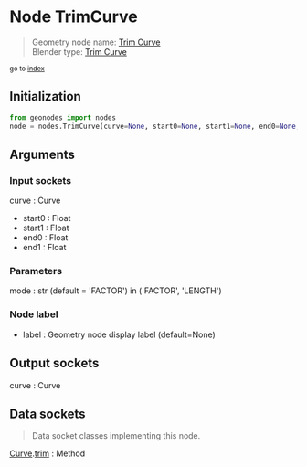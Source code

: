 
# Node TrimCurve

> Geometry node name: [Trim Curve](https://docs.blender.org/manual/en/latest/modeling/geometry_nodes/material/trim_curve.html)<br>
  Blender type: [Trim Curve](https://docs.blender.org/api/current/bpy.types.GeometryNodeTrimCurve.html)
  
<sub>go to [index](/docs/index.md)</sub>

## Initialization

```python
from geonodes import nodes
node = nodes.TrimCurve(curve=None, start0=None, start1=None, end0=None, end1=None, mode='FACTOR', label=None)
```



## Arguments


### Input sockets

curve : Curve
- start0 : Float
- start1 : Float
- end0 : Float
- end1 : Float

### Parameters

mode : str (default = 'FACTOR') in ('FACTOR', 'LENGTH')

### Node label

- label : Geometry node display label (default=None)

## Output sockets

curve : Curve

## Data sockets

> Data socket classes implementing this node.
  
[Curve](/docs/sockets/Curve.md).[trim](/docs/sockets/Curve.md#trim) : Method

